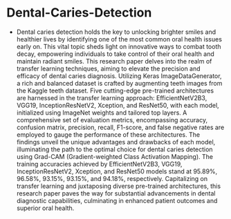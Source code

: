 
# Dental-Caries-Detection


- Dental caries detection holds the key to unlocking brighter smiles and healthier lives by identifying one of the 
most common oral health issues early on. This vital topic sheds light on innovative ways to combat tooth decay, 
empowering individuals to take control of their oral health and maintain radiant smiles. This research paper delves 
into the realm of transfer learning techniques, aiming to elevate the precision and efficacy of dental caries 
diagnosis. Utilizing Keras ImageDataGenerator, a rich and balanced dataset is crafted by augmenting teeth images 
from the Kaggle teeth dataset. Five cutting-edge pre-trained architectures are harnessed in the transfer learning 
approach: EfficientNetV2B3, VGG19, InceptionResNetV2, Xception, and ResNet50, with each model, initialized 
using ImageNet weights and tailored top layers. A comprehensive set of evaluation metrics, encompassing 
accuracy, confusion matrix, precision, recall, F1-score, and false negative rates are employed to gauge the 
performance of these architectures. The findings unveil the unique advantages and drawbacks of each model, 
illuminating the path to the optimal choice for dental caries detection using Grad-CAM (Gradient-weighted Class 
Activation Mapping). The training accuracies achieved by EfficientNetV2B3, VGG19, InceptionResNetV2, 
Xception, and ResNet50 models stand at 95.89%, 96.58%, 93.15%, 93.15%, and 94.18%, respectively. 
Capitalizing on transfer learning and juxtaposing diverse pre-trained architectures, this research paper paves the 
way for substantial advancements in dental diagnostic capabilities, culminating in enhanced patient outcomes and 
superior oral health. 
